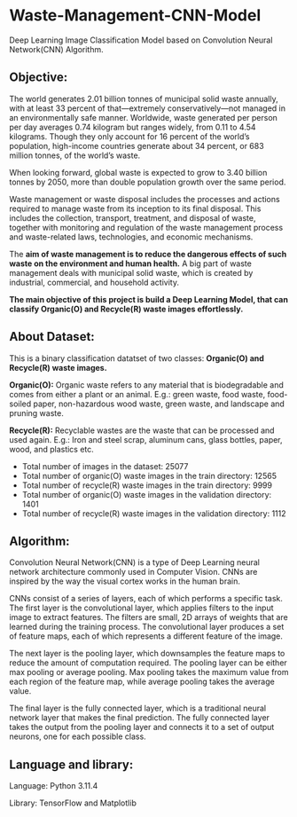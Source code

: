 
# Waste-Management-CNN-Model
Deep Learning Image Classification Model based on Convolution Neural Network(CNN) Algorithm.


## Objective:
The world generates 2.01 billion tonnes of municipal solid waste annually, with at least 33 percent of that—extremely conservatively—not managed in an environmentally safe manner. Worldwide, waste generated per person per day averages 0.74 kilogram but ranges widely, from 0.11 to 4.54 kilograms. Though they only account for 16 percent of the world’s population, high-income countries generate about 34 percent, or 683 million tonnes, of the world’s waste.

When looking forward, global waste is expected to grow to 3.40 billion tonnes by 2050, more than double population growth over the same period.

Waste management or waste disposal includes the processes and actions required to manage waste from its inception to its final disposal. This includes the collection, transport, treatment, and disposal of waste, together with monitoring and regulation of the waste management process and waste-related laws, technologies, and economic mechanisms.

The __aim of waste management is to reduce the dangerous effects of such waste on the environment and human health.__ A big part of waste management deals with municipal solid waste, which is created by industrial, commercial, and household activity.

**The main objective of this project is build a Deep Learning Model, that can classify Organic(O) and Recycle(R) waste images effortlessly.**

## About Dataset:
This is a binary classification datatset of two classes: __Organic(O) and Recycle(R) waste images.__

**Organic(O):** Organic waste refers to any material that is biodegradable and comes from either a plant or an animal. E.g.: green waste, food waste, food-soiled paper, non-hazardous wood waste, green waste, and landscape and pruning waste.

**Recycle(R):** Recyclable wastes are the waste that can be processed and used again. E.g.: Iron and steel scrap, aluminum cans, glass bottles, paper, wood, and plastics etc.

* Total number of images in the dataset: 25077
* Total number of organic(O) waste images in the train directory: 12565
* Total number of recycle(R) waste images in the train directory: 9999
* Total number of organic(O) waste images in the validation directory: 1401
* Total number of recycle(R) waste images in the validation directory: 1112


## Algorithm:

Convolution Neural Network(CNN) is a type of Deep Learning neural network architecture commonly used in Computer Vision. CNNs are inspired by the way the visual cortex works in the human brain.

CNNs consist of a series of layers, each of which performs a specific task. The first layer is the convolutional layer, which applies filters to the input image to extract features. The filters are small, 2D arrays of weights that are learned during the training process. The convolutional layer produces a set of feature maps, each of which represents a different feature of the image.

The next layer is the pooling layer, which downsamples the feature maps to reduce the amount of computation required. The pooling layer can be either max pooling or average pooling. Max pooling takes the maximum value from each region of the feature map, while average pooling takes the average value.

The final layer is the fully connected layer, which is a traditional neural network layer that makes the final prediction. The fully connected layer takes the output from the pooling layer and connects it to a set of output neurons, one for each possible class.
## Language and library:

Language: Python 3.11.4

Library: TensorFlow and Matplotlib
